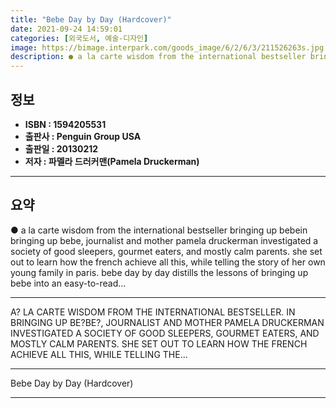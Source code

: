 ```yaml
---
title: "Bebe Day by Day (Hardcover)"
date: 2021-09-24 14:59:01
categories: [외국도서, 예술-디자인]
image: https://bimage.interpark.com/goods_image/6/2/6/3/211526263s.jpg
description: ● a la carte wisdom from the international bestseller bringing up bebein bringing up bebe, journalist and mother pamela druckerman investigated a society of go
---
```


## **정보**

- **ISBN : 1594205531**
- **출판사 : Penguin Group USA**
- **출판일 : 20130212**
- **저자 : 파멜라 드러커맨(Pamela Druckerman)**

------



## **요약**

●  a la carte wisdom from the international bestseller bringing up bebein bringing up bebe, journalist and mother pamela druckerman investigated a society of good sleepers, gourmet eaters, and mostly calm parents. she set out to learn how the french achieve all this, while telling the story of her own young family in paris. bebe day by day distills the lessons of bringing up bebe into an easy-to-read...

------

A? LA CARTE WISDOM FROM THE INTERNATIONAL BESTSELLER. IN BRINGING UP BE?BE?, JOURNALIST AND MOTHER PAMELA DRUCKERMAN INVESTIGATED A SOCIETY OF GOOD SLEEPERS, GOURMET EATERS, AND MOSTLY CALM PARENTS. SHE SET OUT TO LEARN HOW THE FRENCH ACHIEVE ALL THIS, WHILE TELLING THE... 

------


Bebe Day by Day (Hardcover) 

------


